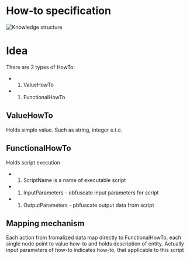 # How-to specification
![Knowledge structure](https://github.com/menta/menta-0.3/raw/master/doc/informal/uml/images/HowTo.png)

# Idea
There are 2 types of HowTo:
* 1. ValueHowTo
* 1. FunctionalHowTo

## ValueHowTo
Holds simple value. Such as string, integer e.t.c.

## FunctionalHowTo 
Holds script execution
* 1. ScriptName is a name of executable script
* 1. InputParameters - obfuscate input parameters for script
* 1. OutputParameters - pbfuscate output data from script

## Mapping mechanism
Each action from fromalized data map directly to FunctionalHowTo, each single node point to value how-to and holds description of entity. Actually input parameters of how-to indicates how-to, that applicable to this script